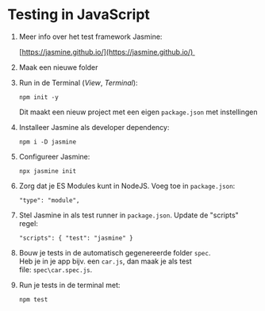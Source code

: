# Testing in JavaScript[](https://dev.azure.com/KCBelastingdiensttrajecten/Demos2023/_wiki/wikis/Demos2023.wiki/156/Testing-JavaScript-met-Jasmine?anchor=testing-in-javascript)

1. Meer info over het test framework Jasmine:
    
    [https://jasmine.github.io/](https://jasmine.github.io/) 
    
2. Maak een nieuwe folder
    
3. Run in de Terminal (_View_, _Terminal_):
    
    ```
    npm init -y
    ```
    
    Dit maakt een nieuw project met een eigen `package.json` met instellingen
    
4. Installeer Jasmine als developer dependency:
    
    ```
    npm i -D jasmine
    ```
    
5. Configureer Jasmine:
    
    ```
    npx jasmine init
    ```
    
6. Zorg dat je ES Modules kunt in NodeJS. Voeg toe in `package.json`:
    
    ```
    "type": "module",
    ```
    
7. Stel Jasmine in als test runner in `package.json`. Update de "scripts" regel:
    
    ```
    "scripts": { "test": "jasmine" }
    ```
    
8. Bouw je tests in de automatisch gegenereerde folder `spec`.  
    Heb je in je app bijv. een `car.js`, dan maak je als test file: `spec\car.spec.js`.
    
9. Run je tests in de terminal met:
    
    ```
    npm test
    ```